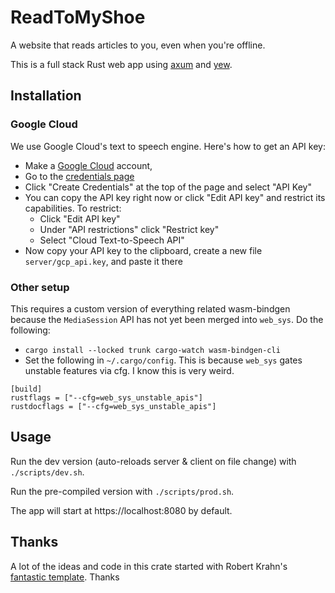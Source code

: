 # ReadToMyShoe

A website that reads articles to you, even when you're offline.

This is a full stack Rust web app using [axum](https://github.com/tokio-rs/axum) and [yew](https://yew.rs/).

## Installation

### Google Cloud

We use Google Cloud's text to speech engine. Here's how to get an API key:

* Make a [Google Cloud](https://cloud.google.com) account,
* Go to the [credentials page](https://console.cloud.google.com/apis/credentials)
* Click "Create Credentials" at the top of the page and select "API Key"
* You can copy the API key right now or click "Edit API key" and restrict its capabilities. To restrict:
    * Click "Edit API key"
    * Under "API restrictions" click "Restrict key"
    * Select "Cloud Text-to-Speech API"
* Now copy your API key to the clipboard, create a new file `server/gcp_api.key`, and paste it there

### Other setup

This requires a custom version of everything related wasm-bindgen because the `MediaSession` API has not yet been merged into `web_sys`. Do the following:

* `cargo install --locked trunk cargo-watch wasm-bindgen-cli`
* Set the following in `~/.cargo/config`. This is because `web_sys` gates unstable features via cfg. I know this is very weird.
```
[build]
rustflags = ["--cfg=web_sys_unstable_apis"]
rustdocflags = ["--cfg=web_sys_unstable_apis"]
```

## Usage

Run the dev version (auto-reloads server & client on file change) with `./scripts/dev.sh`.

Run the pre-compiled version with `./scripts/prod.sh`.

The app will start at https://localhost:8080 by default.

## Thanks

A lot of the ideas and code in this crate started with Robert Krahn's [fantastic template](https://robert.kra.hn/posts/2022-04-03_rust-web-wasm/#making-the-file-server-support-a-spa-app). Thanks
